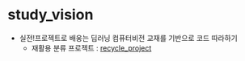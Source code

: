 # study_vision
- 실전!프로젝트로 배웅는 딥러닝 컴퓨터비전 교재를 기반으로 코드 따라하기
  - 재활용 분류 프로젝트 : [recycle_project](https://github.com/aifornature/study_vision/tree/main/recycle_project)
